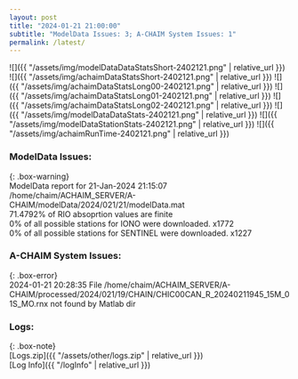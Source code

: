 ```yaml
---
layout: post
title: "2024-01-21 21:00:00"
subtitle: "ModelData Issues: 3; A-CHAIM System Issues: 1"
permalink: /latest/
---
```


![]({{ "/assets/img/modelDataDataStatsShort-2402121.png" | relative_url }})
![]({{ "/assets/img/achaimDataStatsShort-2402121.png" | relative_url }})
![]({{ "/assets/img/achaimDataStatsLong00-2402121.png" | relative_url }})
![]({{ "/assets/img/achaimDataStatsLong01-2402121.png" | relative_url }})
![]({{ "/assets/img/achaimDataStatsLong02-2402121.png" | relative_url }})
![]({{ "/assets/img/modelDataDataStats-2402121.png" | relative_url }})
![]({{ "/assets/img/modelDataStationStats-2402121.png" | relative_url }})
![]({{ "/assets/img/achaimRunTime-2402121.png" | relative_url }})


### ModelData Issues:  
  
{: .box-warning}  
 ModelData report for 21-Jan-2024 21:15:07   
 /home/chaim/ACHAIM_SERVER/A-CHAIM/modelData/2024/021/21/modelData.mat   
 71.4792% of RIO absoprtion values are finite   
 0% of all possible stations for IONO were downloaded. x1772   
 0% of all possible stations for SENTINEL were downloaded. x1227   
  
### A-CHAIM System Issues:  
  
{: .box-error}  
2024-01-21 20:28:35 File /home/chaim/ACHAIM_SERVER/A-CHAIM/processed/2024/021/19/CHAIN/CHIC00CAN_R_20240211945_15M_01S_MO.rnx not found by Matlab dir  

### Logs:  
  
{: .box-note}  
[Logs.zip]({{ "/assets/other/logs.zip" | relative_url }})  
[Log Info]({{ "/logInfo" | relative_url }})  
